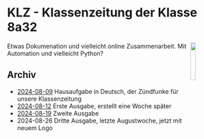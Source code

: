 # KLZ - Klassenzeitung der Klasse 8a32

<img src="https://libekra.github.io/KLZ/Bilder/logo.png" width="15%" align="right">

Etwas Dokumenation und vielleicht online Zusammenarbeit. Mit Automation und vielleicht Python?

## Archiv

- [2024-08-09](docs/Archiv/2024-08-09_Klassenskandal.pdf) Hausaufgabe in Deutsch, der Zündfunke für unsere Klassenzeitung
- [2024-08-12](docs/Archiv/2024-08-12.pdf) Erste Ausgabe, erstellt eine Woche später
- [2024-08-19](docs/Archiv/2024-08-19.pdf) Zweite Ausgabe
- 2024-08-26 Dritte Ausgabe, letzte Augustwoche, jetzt mit neuem Logo
